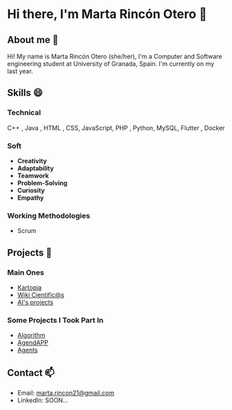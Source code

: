 # Hi there, I'm Marta Rincón Otero 👋

<!--
**marta021/marta021** is a ✨ _special_ ✨ repository because its `README.md` (this file) appears on your GitHub profile.

Here are some ideas to get you started:

- 🔭 I’m currently working on ...
-  I’m currently learning ...
- 👯 I’m looking to collaborate on ...
- 🤔 I’m looking for help with ...
- 💬 Ask me about ...
- 📫 How to reach me: ...
- 😄 Pronouns: ...
- ⚡ Fun fact: ...
-->

## About me 🌱

Hi! My name is Marta Rincón Otero (she/her), I'm a Computer and Software engineering student at University of Granada, Spain. I'm currently on my last year. 

## Skills 😄

### Technical
C++ ,   Java , HTML , CSS,  JavaScript,  PHP , Python,  MySQL,  Flutter , Docker


### Soft
* **Creativity**
* **Adaptability**
* **Teamwork**
* **Problem-Solving**
* **Curiosity**
* **Empathy**

### Working Methodologies
* Scrum

## Projects 💬
### Main Ones
* [Kartopia](https://github.com/marta021/practica2_SG) 
* [Wiki Cientific@s](https://github.com/marta021/practicas_SIBW)
* [AI's projects](https://github.com/marta021/practica3)

### Some Projects I Took Part In
* [Algorithm](https://github.com/teresitarg22/Algoritmica-UGR)
* [AgendAPP](https://github.com/PepeProgrammer/MDA_DGP)
* [Agents](https://github.com/teresitarg22/Desarrollo-Agentes-UGR)

## Contact 📫
* Email: marta.rincon21@gmail.com
* LinkedIn: SOON...

